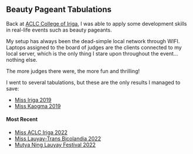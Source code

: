 ## Beauty Pageant Tabulations

Back at <a href="https://web.facebook.com/ACLCCollegeIRIGA">ACLC College of Iriga</a>,
I was able to apply some development skills in real-life events such as beauty pageants.

My setup has always been the dead-simple local network through WIFI.
Laptops assigned to the board of judges are the clients connected to my local server,
which is the only thing I stare upon throughout the event... nothing else.

The more judges there were, the more fun and thrilling!

I went to several tabulations, but these are the only results I managed to save:

* [Miss Iriga 2019](2019-miss-iriga/ReadMe.md)
* [Miss Kaogma 2019](2019-miss-kaogma/ReadMe.md)


#### Most Recent

* [Miss ACLC Iriga 2022](2022-miss-aclc-iriga/ReadMe.md)
* [Miss Lauyay-Trans Bicolandia 2022](2022-miss-lauyay-trans)
* [Mutya Ning Lauyay Festival 2022](2022-mutya-ning-lauyay)